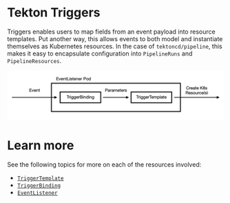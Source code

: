 # Tekton Triggers
Triggers enables users to map fields from an event payload into resource templates. Put another way, this allows events to both model and instantiate themselves as Kubernetes resources. In the case of `tektoncd/pipeline`, this makes it easy to encapsulate configuration into `PipelineRuns` and `PipelineResources`. 

![TriggerFlow](../images/TriggerFlow.png)
# Learn more
See the following topics for more on each of the resources involved:
- [`TriggerTemplate`](triggertemplates.md)
- [`TriggerBinding`](triggerbindings.md)
- [`EventListener`](eventlisteners.md)
